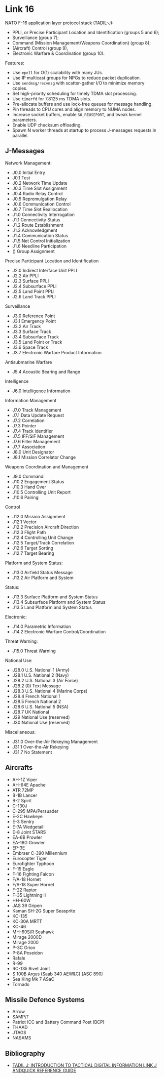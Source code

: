 Link 16
=======

NATO F-16 application layer protocol stack (TADIL-J):

* PPLI, or Precise Participant Location and Identification (groups 5 and 6);
* Surveillance (group 7);
* Command (Mission Management/Weapons Coordination) (group 8);
* (Aircraft) Control (group 9),
* Electronic Warfare & Coordination (group 10).

Features:

* Use `epoll` for O(1) scalability with many JUs.
* Use IP multicast groups for NPGs to reduce packet duplication.
* Use `sendmsg/recvmsg` with scatter-gather I/O to minimize memory copies.
* Set high-priority scheduling for timely TDMA slot processing.
* Use `timerfd` for 7.8125 ms TDMA slots.
* Pre-allocate buffers and use lock-free queues for message handling.
* Pin threads to CPU cores and align memory to NUMA nodes.
* Increase socket buffers, enable `SO_REUSEPORT`, and tweak kernel parameters.
* Enable UDP checksum offloading.
* Spawn N worker threads at startup to process J-messages requests in parallel.

J-Messages
----------

Network Management:
* J0.0   Initial Entry
* J0.1   Test
* J0.2   Network Time Update
* J0.3   Time Slot Assignment
* J0.4   Radio Relay Control
* J0.5   Repromulgation Relay
* J0.6   Communication Control
* J0.7   Time Slot Reallocation
* J1.0   Connectivity Interrogation
* J1.1   Connectivity Status
* J1.2   Route Establishment
* J1.3   Acknowledgment
* J1.4   Communication Status
* J1.5   Net Control Initialization
* J1.6   Needline Participation
* ()     Group Assignment

Precise Participant Location and Identification
* J2.0   Indirect Interface Unit PPLI
* J2.2   Air PPLI
* J2.3   Surface PPLI
* J2.4   Subsurface PPLI
* J2.5   Land Point PPLI
* J2.6   Land Track PPLI

Surveillance
* J3.0   Reference Point
* J3.1   Emergency Point
* J3.2   Air Track
* J3.3   Surface Track
* J3.4   Subsurface Track
* J3.5   Land Point or Track
* J3.6   Space Track
* J3.7   Electronic Warfare Product Information

Antisubmarine Warfare
* J5.4   Acoustic Bearing and Range

Intelligence
* J6.0   Intelligence Information

Information Management
* J7.0    Track Management
* J7.1    Data Update Request
* J7.2    Correlation
* J7.3    Pointer
* J7.4    Track Identifier
* J7.5    IFF/SIF Management
* J7.6    Filter Management
* J7.7    Association
* J8.0   Unit Designator
* J8.1   Mission Correlator Change

Weapons Coordination and Management
* J9.0     Command
* J10.2   Engagement Status
* J10.3   Hand Over
* J10.5   Controlling Unit Report
* J10.6   Pairing

Control
* J12.0   Mission Assignment
* J12.1   Vector
* J12.2   Precision Aircraft Direction
* J12.3   Flight Path
* J12.4   Controlling Unit Change
* J12.5   Target/Track Correlation
* J12.6   Target Sorting
* J12.7   Target Bearing

Platform and System Status:

* J13.0   Airfield Status Message
* J13.2   Air Platform and System

Status:

* J13.3   Surface Platform and System Status
* J13.4   Subsurface Platform and System Status
* J13.5   Land Platform and System Status

Electronic:

* J14.0   Parametric Information
* J14.2   Electronic Warfare Control/Coordination

Threat Warning:

* J15.0   Threat Warning

National Use:

* J28.0   U.S. National 1 (Army)
* J28.1   U.S. National 2 (Navy)
* J28.2   U.S. National 3 (Air Force)
* J28.2 (0)  Text Message
* J28.3   U.S. National 4 (Marine Corps)
* J28.4   French National 1
* J28.5   French National 2
* J28.6   U.S. National 5 (NSA)
* J28.7   UK National
* J29     National Use (reserved)
* J30     National Use (reserved)

Miscellaneous:

* J31.0   Over-the-Air Rekeying Management
* J31.1   Over-the-Air Rekeying
* J31.7   No Statement

Aircrafts
---------

* AH-1Z Viper
* AH-64E Apache
* ATR 72MP
* B-1B Lancer
* B-2 Spirit
* C-130J
* C-295 MPA/Persuader
* E-2C Hawkeye
* E-3 Sentry
* E-7A Wedgetail
* E-8 Joint STARS
* EA-6B Prowler
* EA-18G Growler
* EP-3E
* Embraer C-390 Millennium
* Eurocopter Tiger
* Eurofighter Typhoon
* F-15 Eagle
* F-16 Fighting Falcon
* F/A-18 Hornet
* F/A-18 Super Hornet
* F-22 Raptor
* F-35 Lightning II
* HH-60W
* JAS 39 Gripen
* Kaman SH-2G Super Seasprite
* KC-135
* KC-30A MRTT
* KC-46
* MH-60S/R Seahawk
* Mirage 2000D
* Mirage 2000
* P-3C Orion
* P-8A Poseidon
* Rafale
* R-99
* RC-135 Rivet Joint
* S 100B Argus (Saab 340 AEW&C) (ASC 890)
* Sea King Mk 7 ASaC
* Tornado

Missile Defence Systems
-----------------------

* Arrow
* SAMP/T
* Patriot ICC and Battery Command Post (BCP)
* THAAD
* JTAGS
* NASAMS

Bibliography
------------

* <a href="https://apps.dtic.mil/sti/pdfs/ADA404334.pdf">TADIL J:  INTRODUCTION TO TACTICAL DIGITAL INFORMATION LINK J ANDQUICK REFERENCE GUIDE</a>
